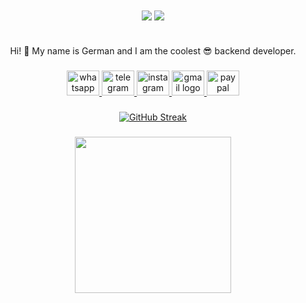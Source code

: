 <div align="center">
<img src="https://komarev.com/ghpvc/?username=gef3dx&&style=flat-square" align="center" />
            <a href="https://paypal.me/gef3dx" target="_blank" style="display: inline-block;">
                <img
                    src="https://img.shields.io/badge/Donate-PayPal-blue.svg?style=flat-square&logo=paypal" 
                    align="center"
                />
            </a></div>
<br />

###

<p align="center">Hi! 👋 My name is German and I am the coolest 😎 backend developer.</p>

###

<div align="center">
  <a href="https://wa.me/79604018811" target="_blank">
    <img src="https://raw.githubusercontent.com/maurodesouza/profile-readme-generator/master/src/assets/icons/social/whatsapp/default.svg" width="52" height="40" alt="whatsapp logo"  />
  </a>
  <a href="https://t.me/ossetia_tech" target="_blank">
    <img src="https://raw.githubusercontent.com/maurodesouza/profile-readme-generator/master/src/assets/icons/social/telegram/default.svg" width="52" height="40" alt="telegram logo"  />
  </a>
  <a href="https://instagram.com/ossetia.tech/" target="_blank">
    <img src="https://raw.githubusercontent.com/maurodesouza/profile-readme-generator/master/src/assets/icons/social/instagram/default.svg" width="52" height="40" alt="instagram logo"  />
  </a>
  <a href="mailto://gef3dx@gmail.com" target="_blank">
    <img src="https://raw.githubusercontent.com/maurodesouza/profile-readme-generator/master/src/assets/icons/social/gmail/default.svg" width="52" height="40" alt="gmail logo"  />
  </a>
  <a href="https://paypal.me/gef3dx?country.x=RU&locale.x=ru_RU" target="_blank">
    <img src="https://raw.githubusercontent.com/maurodesouza/profile-readme-generator/master/src/assets/icons/social/paypal/default.svg" width="52" height="40" alt="paypal logo"  />
  </a>
</div>

###

<div align="center">
 <a href="https://git.io/streak-stats"><img src="https://streak-stats.demolab.com?user=gef3dx" alt="GitHub Streak" /></a>
</div>

###

<div align="center">
  <img height="250" src="https://res.cloudinary.com/wagon/image/upload/v1/cache/24459335b1f2d2b1b0944f222a18fe21.png"  />
</div>


